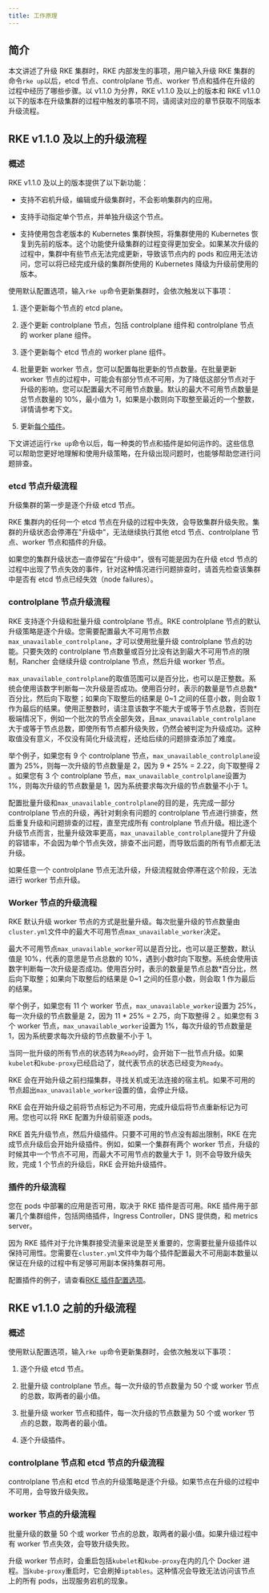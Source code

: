 ```yaml
---
title: 工作原理
---
```


## 简介

本文讲述了升级 RKE 集群时，RKE 内部发生的事项，用户输入升级 RKE 集群的命令`rke up`以后，etcd 节点、controlplane 节点、worker 节点和插件在升级的过程中经历了哪些步骤。以 v1.1.0 为分界，RKE v1.1.0 及以上的版本和 RKE v1.1.0 以下的版本在升级集群的过程中触发的事项不同，请阅读对应的章节获取不同版本升级流程。

## RKE v1.1.0 及以上的升级流程

### 概述

RKE v1.1.0 及以上的版本提供了以下新功能：

- 支持不宕机升级，编辑或升级集群时，不会影响集群内的应用。

- 支持手动指定单个节点，并单独升级这个节点。

- 支持使用包含老版本的 Kubernetes 集群快照，将集群使用的 Kubernetes 恢复到先前的版本。这个功能使升级集群的过程变得更加安全。如果某次升级的过程中，集群中有些节点无法完成更新，导致该节点内的 pods 和应用无法访问，您可以将已经完成升级的集群所使用的 Kubernetes 降级为升级前使用的版本。

使用默认配置选项，输入`rke up`命令更新集群时，会依次触发以下事项：

1. 逐个更新每个节点的 etcd plane。

1. 逐个更新 controlplane 节点，包括 controlplane 组件和 controlplane 节点的 worker plane 组件。

1. 逐个更新每个 etcd 节点的 worker plane 组件。

1. 批量更新 worker 节点，您可以配置每批更新的节点数量。在批量更新 worker 节点的过程中，可能会有部分节点不可用，为了降低这部分节点对于升级的影响，您可以配置最大不可用节点数量。默认的最大不可用节点数量是总节点数量的 10%，最小值为 1，如果是小数则向下取整至最近的一个整数，详情请参考下文。

1. 更新[每个插件](/docs/rke/config-options/add-ons/_index)。

下文讲述运行`rke up`命令以后，每一种类的节点和插件是如何运作的。这些信息可以帮助您更好地理解和使用升级策略，在升级出现问题时，也能够帮助您进行问题排查。

### etcd 节点升级流程

升级集群的第一步是逐个升级 etcd 节点。

RKE 集群内的任何一个 etcd 节点在升级的过程中失效，会导致集群升级失败。集群的升级状态会停滞在"升级中"，无法继续执行其他 etcd 节点、controlplane 节点、worker 节点和插件的升级。

如果您的集群升级状态一直停留在“升级中”，很有可能是因为在升级 etcd 节点的过程中出现了节点失效的事件，针对这种情况进行问题排查时，请首先检查该集群中是否有 etcd 节点已经失效（node failures）。

### controlplane 节点升级流程

RKE 支持逐个升级和批量升级 controlplane 节点。RKE controlplane 节点的默认升级策略是逐个升级。您需要配置最大不可用节点数`max_unavailable_controlplane`，才可以使用批量升级 controlplane 节点的功能。只要失效的 controlplane 节点数量或百分比没有达到最大不可用节点的限制，Rancher 会继续升级 controlplane 节点，然后升级 worker 节点。

`max_unavailable_controlplane`的取值范围可以是百分比，也可以是正整数。系统会使用该数字判断每一次升级是否成功。使用百分时，表示的数量是节点总数\*百分比，然后向下取整；如果向下取整后的结果是 0~1 之间的任意小数，则会取 1 作为最后的结果。使用正整数时，请注意该数字不能大于或等于节点总数，否则在极端情况下，例如一个批次的节点全部失效，且`max_unavailable_controlplane`大于或等于节点总数，即使所有节点都升级失败，仍然会被判定为升级成功。这种取值没有意义，不仅没有简化升级流程，还给后续的问题排查添加了难度。

举个例子，如果您有 9 个 controlplane 节点，`max_unavailable_controlplane`设置为 25%，则每一次升级的节点数量是 2，因为 9 \* 25% = 2.22，向下取整得 2 。如果您有 3 个 controlplane 节点，`max_unavailable_controlplane`设置为 1%，则每次升级的节点数量是 1，因为系统要求每次升级的节点数量不小于 1。

配置批量升级和`max_unavailable_controlplane`的目的是，先完成一部分 controlplane 节点的升级，再针对剩余有问题的 controlplane 节点进行排查，然后重复升级和问题排查的过程，直至完成所有 controlplane 节点升级。相比逐个升级节点而言，批量升级效率更高，`max_unavailable_controlplane`提升了升级的容错率，不会因为单个节点失效，排查不出问题，而导致后面的所有节点都无法升级。

如果任意一个 controlplane 节点无法升级，升级流程就会停滞在这个阶段，无法进行 worker 节点升级。

### Worker 节点的升级流程

RKE 默认升级 worker 节点的方式是批量升级。每次批量升级的节点数量由`cluster.yml`文件中的最大不可用节点`max_unavailable_worker`决定。

最大不可用节点`max_unavailable_worker`可以是百分比，也可以是正整数，默认值是 10%，代表的意思是节点总数的 10%，遇到小数时向下取整。系统会使用该数字判断每一次升级是否成功。使用百分时，表示的数量是节点总数\*百分比，然后向下取整；如果向下取整后的结果是 0~1 之间的任意小数，则会取 1 作为最后的结果。

举个例子，如果您有 11 个 worker 节点，`max_unavailable_worker`设置为 25%，每一次升级的节点数量是 2，因为 11 \* 25% = 2.75，向下取整得 2 。如果您有 3 个 worker 节点，`max_unavailable_worker`设置为 1%，每次升级的节点数量是 1，因为系统要求每次升级的节点数量不小于 1。

当同一批升级的所有节点的状态转为`Ready`时，会开始下一批节点升级。如果`kubelet`和`kube-proxy`已经启动了，就代表节点的状态已经变为`Ready`。

RKE 会在开始升级之前扫描集群，寻找关机或无法连接的宿主机。如果不可用的节点超出`max_unavailable_worker`设置的值，会停止升级。

RKE 会在开始升级之前将节点标记为不可用，完成升级后将节点重新标记为可用。您也可以将 RKE 配置为升级前驱逐 pods。

RKE 首先升级节点，然后升级插件。只要不可用的节点没有超出限制，RKE 在完成节点升级后会开始升级插件。例如，如果一个集群有两个 worker 节点，升级的时候其中一个节点不可用，而最大不可用节点的数量大于 1，则不会导致升级失败，完成 1 个节点的升级后，RKE 会开始升级插件。

### 插件的升级流程

您在 pods 中部署的应用是否可用，取决于 RKE 插件是否可用。RKE 插件用于部署几个集群组件，包括网络插件，Ingress Controller，DNS 提供商，和 metrics server。

因为 RKE 插件对于允许集群接受流量来说是至关重要的，您需要批量升级插件以保持可用性。您需要在`cluster.yml`文件中为每个插件配置最大不可用副本数量以保证在升级的过程中有足够可用副本保持集群可用。

配置插件的例子，请查看[RKE 插件配置选项](/docs/rke/upgrades/configuring-strategy/_index)。

## RKE v1.1.0 之前的升级流程

### 概述

使用默认配置选项，输入`rke up`命令更新集群时，会依次触发以下事项：

1. 逐个升级 etcd 节点。

1. 批量升级 controlplane 节点。每一次升级的节点数量为 50 个或 worker 节点的总数，取两者的最小值。

1. 批量升级 worker 节点和插件，每一次升级的节点数量为 50 个或 worker 节点的总数，取两者的最小值。

1. 逐个升级插件。

### controlplane 节点和 etcd 节点的升级流程

controlplane 节点和 etcd 节点的升级策略是逐个升级。如果节点在升级的过程中不可用，会导致升级失败。

### worker 节点的升级流程

批量升级的数量 50 个或 worker 节点的总数，取两者的最小值。如果升级过程中有 worker 节点失效，会导致升级失败。

升级 worker 节点时，会重启包括`kubelet`和`kube-proxy`在内的几个 Docker 进程。当`kube-proxy`重启时，它会刷掉`iptables`。这种情况会导致无法访问该节点上的所有 pods，出现服务宕机的现象。
